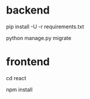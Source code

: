 # backend

pip install -U -r requirements.txt

python manage.py migrate

# frontend

cd react

npm install
